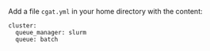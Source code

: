 Add a file `cgat.yml` in your home directory with the content:

```
cluster:
  queue_manager: slurm
  queue: batch
```
